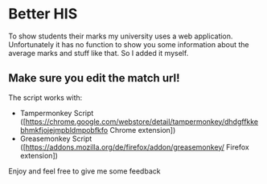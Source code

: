 # Better HIS
To show students their marks my university uses a web application.
Unfortunately it has no function to show you some information about the average marks and stuff like that.
So I added it myself.

## Make sure you edit the match url!

The script works with:
- Tampermonkey Script ([https://chrome.google.com/webstore/detail/tampermonkey/dhdgffkkebhmkfjojejmpbldmpobfkfo Chrome extension])
- Greasemonkey Script ([https://addons.mozilla.org/de/firefox/addon/greasemonkey/ Firefox extension])

Enjoy and feel free to give me some feedback
